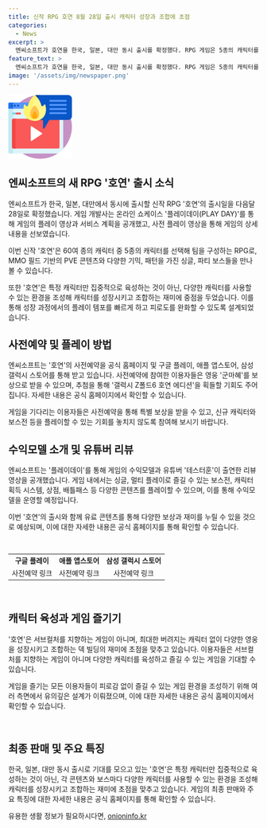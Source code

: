 ```yaml
---
title: 신작 RPG 호연 8월 28일 출시 캐릭터 성장과 조합에 초점
categories:
  - News
excerpt: >
  엔씨소프트가 호연을 한국, 일본, 대만 동시 출시를 확정했다. RPG 게임은 5종의 캐릭터를 팀으로 구성하는데, 성장과정에서 빠른 템포의 플레이 중심으로 구성돼 피로도를 완화하고, 영웅 간 레벨 및 장비 공유 시스템을 지원한다. 게임은 영웅을 성장시키고 조합하는 덱 빌딩의 재미에 초점을 두며, 사전예약을 시작했고 이용자들에겐 보상이 제공된다. 자세한 내용은 공식 홈페이지에서 확인 가능하다.
feature_text: >
  엔씨소프트가 호연을 한국, 일본, 대만 동시 출시를 확정했다. RPG 게임은 5종의 캐릭터를 팀으로 구성하는데, 성장과정에서 빠른 템포의 플레이 중심으로 구성돼 피로도를 완화하고, 영웅 간 레벨 및 장비 공유 시스템을 지원한다. 게임은 영웅을 성장시키고 조합하는 덱 빌딩의 재미에 초점을 두며, 사전예약을 시작했고 이용자들에겐 보상이 제공된다. 자세한 내용은 공식 홈페이지에서 확인 가능하다.
image: '/assets/img/newspaper.png'
---
```


<p><img src="/assets/img/news.png" alt="rentncar 속보" /></p>

<h2 data-ke-size="size26">엔씨소프트의 새 RPG '호연' 출시 소식</h2>

<p>엔씨소프트가 한국, 일본, 대만에서 동시에 출시할 신작 RPG '호연'의 출시일을 다음달 28일로 확정했습니다. 게임 개발사는 온라인 쇼케이스 '플레이데이(PLAY DAY)'를 통해 게임의 플레이 영상과 서비스 계획을 공개했고, 사전 플레이 영상을 통해 게임의 상세 내용을 선보였습니다.</p>

<p data-ke-size="size16">이번 신작 '호연'은 60여 종의 캐릭터 중 5종의 캐릭터를 선택해 팀을 구성하는 RPG로, MMO 필드 기반의 PVE 콘텐츠와 다양한 기믹, 패턴을 가진 싱글, 파티 보스들을 만나볼 수 있습니다.</p>

<p data-ke-size="size16">또한 '호연'은 특정 캐릭터만 집중적으로 육성하는 것이 아닌, 다양한 캐릭터를 사용할 수 있는 환경을 조성해 캐릭터를 성장시키고 조합하는 재미에 중점을 두었습니다. 이를 통해 성장 과정에서의 플레이 템포를 빠르게 하고 피로도를 완화할 수 있도록 설계되었습니다.</p>

<h2 data-ke-size="size26">사전예약 및 플레이 방법</h2>

<p>엔씨소프트는 '호연'의 사전예약을 공식 홈페이지 및 구글 플레이, 애플 앱스토어, 삼성 갤럭시 스토어를 통해 받고 있습니다. 사전예약에 참여한 이용자들은 영웅 '군마혜'를 보상으로 받을 수 있으며, 추첨을 통해 '갤럭시 Z폴드6 호연 에디션'을 획들할 기회도 주어집니다. 자세한 내용은 공식 홈페이지에서 확인할 수 있습니다.</p>

<p data-ke-size="size16">게임을 기다리는 이용자들은 사전예약을 통해 특별 보상을 받을 수 있고, 신규 캐릭터와 보스전 등을 플레이할 수 있는 기회를 놓치지 않도록 참여해 보시기 바랍니다.</p>

<h2 data-ke-size="size26">수익모델 소개 및 유튜버 리뷰</h2>

<p>엔씨소프트는 '플레이데이'를 통해 게임의 수익모델과 유튜버 '테스터훈'이 출연한 리뷰 영상을 공개했습니다. 게임 내에서는 싱글, 멀티 플레이로 즐길 수 있는 보스전, 캐릭터 획득 시스템, 상점, 배틀패스 등 다양한 콘텐츠를 플레이할 수 있으며, 이를 통해 수익모델을 운영할 예정입니다.</p>

<p data-ke-size="size16">이번 '호연'의 출시와 함께 유료 콘텐츠를 통해 다양한 보상과 재미를 누릴 수 있을 것으로 예상되며, 이에 대한 자세한 내용은 공식 홈페이지를 통해 확인할 수 있습니다.</p>

<p data-ke-size="size16">&nbsp;</p>

<table>
<tbody>
<tr>
<td style="text-align: center; height: 17px;"><b>구글 플레이</b></td>
<td style="text-align: center; height: 17px;"><b>애플 앱스토어</b></td>
<td style="text-align: center; height: 17px;"><b>삼성 갤럭시 스토어</b></td>
</tr>
<tr>
<td style="text-align: center; height: 17px;">사전예약 링크</td>
<td style="text-align: center; height: 17px;">사전예약 링크</td>
<td style="text-align: center; height: 17px;">사전예약 링크</td>
</tr>
</tbody>
</table>

<p data-ke-size="size16">&nbsp;</p>

<h2 data-ke-size="size26">캐릭터 육성과 게임 즐기기</h2>

<p>'호연'은 서브컬처를 지향하는 게임이 아니며, 최대한 버려지는 캐릭터 없이 다양한 영웅을 성장시키고 조합하는 덱 빌딩의 재미에 초점을 맞추고 있습니다. 이용자들은 서브컬처를 지향하는 게임이 아니며 다양한 캐릭터를 육성하고 즐길 수 있는 게임을 기대할 수 있습니다.</p>

<p data-ke-size="size16">게임을 즐기는 모든 이용자들이 피로감 없이 즐길 수 있는 게임 환경을 조성하기 위해 여러 측면에서 유의깊은 설계가 이뤄졌으며, 이에 대한 자세한 내용은 공식 홈페이지에서 확인할 수 있습니다.</p>

<p data-ke-size="size16">&nbsp;</p>

<h2 data-ke-size="size26">최종 판매 및 주요 특징</h2>

<p>한국, 일본, 대만 동시 출시로 기대를 모으고 있는 '호연'은 특정 캐릭터만 집중적으로 육성하는 것이 아닌, 각 콘텐츠와 보스마다 다양한 캐릭터를 사용할 수 있는 환경을 조성해 캐릭터를 성장시키고 조합하는 재미에 초점을 맞추고 있습니다. 게임의 최종 판매와 주요 특징에 대한 자세한 내용은 공식 홈페이지를 통해 확인할 수 있습니다.</p>
유용한 생활 정보가 필요하시다면, <a href="https://onioninfo.kr" rel="dofollow">onioninfo.kr</a>


